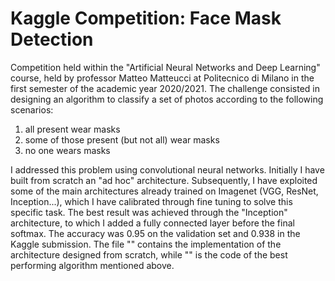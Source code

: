 # Kaggle Competition: Face Mask Detection

Competition held within the "Artificial Neural Networks and Deep Learning" course, held by professor Matteo Matteucci at Politecnico di Milano in the first semester of the academic year 2020/2021. The challenge consisted in designing an algorithm to classify a set of photos according to the following scenarios:
1) all present wear masks
2) some of those present (but not all) wear masks
3) no one wears masks

I addressed this problem using convolutional neural networks.
Initially I have built from scratch an "ad hoc" architecture.
Subsequently, I have exploited some of the main architectures already trained on Imagenet (VGG, ResNet, Inception...), which I have calibrated through fine tuning to solve this specific task.
The best result was achieved through the "Inception" architecture, to which I added a fully connected layer before the final softmax. The accuracy was 0.95 on the validation set and 0.938 in the Kaggle submission.
The file "" contains the implementation of the architecture designed from scratch, while "" is the code of the best performing algorithm mentioned above. 

